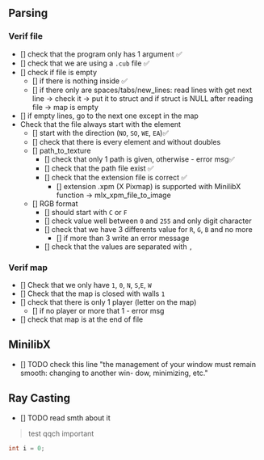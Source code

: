 ## Parsing

### Verif file
- [] check that the program only has 1 argument ✅
- [] check that we are using a `.cub` file ✅
- [] check if file is empty 
	- [] if there is nothing inside ✅
	- [] if there only are spaces/tabs/new_lines:
		read lines with get next line -> check it -> put it to struct and 
		if struct is NULL after reading file -> map is empty
- [] if empty lines, go to the next one except in the map
- Check that the file always start with the element
	- [] start with the direction (`NO`, `SO`, `WE`, `EA`)✅
	- [] check that there is every element and without doubles
	- [] path_to_texture
		- [] check that only 1 path is given, otherwise - error msg✅
		- [] check that the path file exist ✅
		- [] check that the extension file is correct ✅
			- [] extension .xpm (X Pixmap) is supported with MinilibX
				function -> mlx_xpm_file_to_image
	- [] RGB format
		- [] should start with `C` or `F`
		- [] check value well between `0` and `255` and only digit character
		- [] check that we have 3 differents value for `R`, `G`, `B` and no more
			- [] if more than 3 write an error message
		- [] check that the values are separated with `,`		
		
	
### Verif map

- [] Check that we only have `1`, `0`, `N`, `S`,`E`, `W`
- [] Check that the map is closed with walls `1`
- [] check that there is only 1 player (letter on the map)
	- [] if no player or more that 1 - error msg
- [] check that map is at the end of file


## MinilibX

- [] TODO check this line "the management of your window must remain smooth: changing to another win-
dow, minimizing, etc."

## Ray Casting

- [] TODO read smth about it


> test qqch important

```C
int	i = 0;
```
